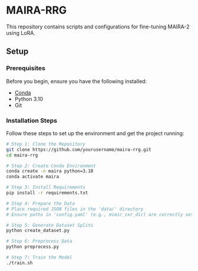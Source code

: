 # MAIRA-RRG

This repository contains scripts and configurations for fine-tuning MAIRA-2 using LoRA.

## Setup

### Prerequisites

Before you begin, ensure you have the following installed:

- [Conda](https://docs.conda.io/en/latest/miniconda.html)
- Python 3.10
- Git

### Installation Steps

Follow these steps to set up the environment and get the project running:

```bash
# Step 1: Clone the Repository
git clone https://github.com/yourusername/maira-rrg.git
cd maira-rrg

# Step 2: Create Conda Environment
conda create -n maira python=3.10
conda activate maira

# Step 3: Install Requirements
pip install -r requirements.txt

# Step 4: Prepare the Data
# Place required JSON files in the 'data/' directory
# Ensure paths in 'config.yaml' (e.g., mimic_cxr_dir) are correctly set (set mimic images path).

# Step 5: Generate Dataset Splits
python create_dataset.py

# Step 6: Preprocess Data
python preprocess.py

# Step 7: Train the Model
./train.sh
